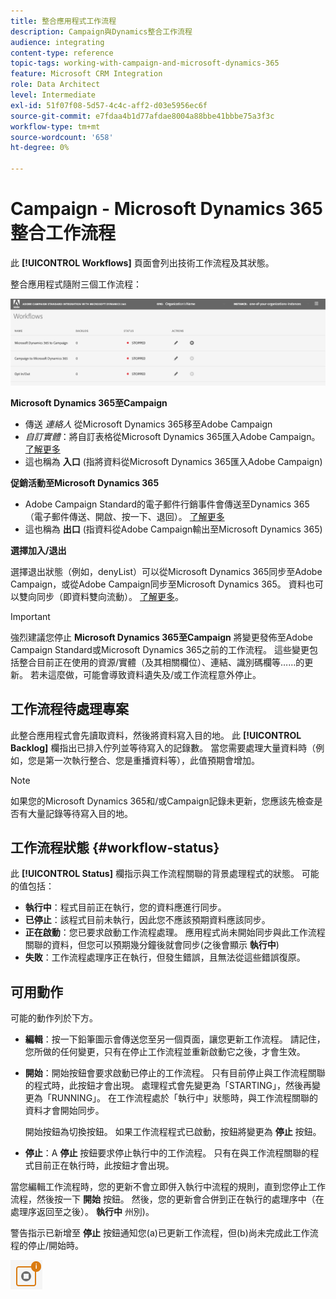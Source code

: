 ```yaml
---
title: 整合應用程式工作流程
description: Campaign與Dynamics整合工作流程
audience: integrating
content-type: reference
topic-tags: working-with-campaign-and-microsoft-dynamics-365
feature: Microsoft CRM Integration
role: Data Architect
level: Intermediate
exl-id: 51f07f08-5d57-4c4c-aff2-d03e5956ec6f
source-git-commit: e7fdaa4b1d77afdae8004a88bbe41bbbe75a3f3c
workflow-type: tm+mt
source-wordcount: '658'
ht-degree: 0%

---
```


# Campaign - Microsoft Dynamics 365整合工作流程

此 **[!UICONTROL Workflows]** 頁面會列出技術工作流程及其狀態。

整合應用程式隨附三個工作流程：

![](assets/do-not-localize/d365-to-acs-ui-page-workflows.png)

**Microsoft Dynamics 365至Campaign**
* 傳送 *連絡人* 從Microsoft Dynamics 365移至Adobe Campaign
* *自訂實體*：將自訂表格從Microsoft Dynamics 365匯入Adobe Campaign。 [了解更多](../../integrating/using/d365-acs-using-the-integration.md#data-flows)
* 這也稱為 **入口** (指將資料從Microsoft Dynamics 365匯入Adobe Campaign)

**促銷活動至Microsoft Dynamics 365**
* Adobe Campaign Standard的電子郵件行銷事件會傳送至Dynamics 365 （電子郵件傳送、開啟、按一下、退回）。 [了解更多](../../integrating/using/d365-acs-using-the-integration.md#email-marketing-event-flow)
* 這也稱為 **出口** (指資料從Adobe Campaign輸出至Microsoft Dynamics 365)

**選擇加入/退出**

選擇退出狀態（例如，denyList）可以從Microsoft Dynamics 365同步至Adobe Campaign，或從Adobe Campaign同步至Microsoft Dynamics 365。 資料也可以雙向同步（即資料雙向流動）。 [了解更多](../../integrating/using/d365-acs-self-service-app-data-sync.md#opt-in-out-wf)。

>[!IMPORTANT]
>
>強烈建議您停止 **Microsoft Dynamics 365至Campaign** 將變更發佈至Adobe Campaign Standard或Microsoft Dynamics 365之前的工作流程。 這些變更包括整合目前正在使用的資源/實體（及其相關欄位）、連結、識別碼欄等……的更新。 若未這麼做，可能會導致資料遺失及/或工作流程意外停止。

## 工作流程待處理專案

此整合應用程式會先讀取資料，然後將資料寫入目的地。 此 **[!UICONTROL Backlog]** 欄指出已排入佇列並等待寫入的記錄數。 當您需要處理大量資料時（例如，您是第一次執行整合、您是重播資料等），此值預期會增加。

>[!NOTE]
>如果您的Microsoft Dynamics 365和/或Campaign記錄未更新，您應該先檢查是否有大量記錄等待寫入目的地。
>

## 工作流程狀態 {#workflow-status}

此 **[!UICONTROL Status]** 欄指示與工作流程關聯的背景處理程式的狀態。 可能的值包括：

* **執行中**：程式目前正在執行，您的資料應進行同步。
* **已停止**：該程式目前未執行，因此您不應該預期資料應該同步。
* **正在啟動**：您已要求啟動工作流程處理。 應用程式尚未開始同步與此工作流程關聯的資料，但您可以預期幾分鐘後就會同步(之後會顯示 **執行中**)
* **失敗**：工作流程處理序正在執行，但發生錯誤，且無法從這些錯誤復原。

## 可用動作

可能的動作列於下方。

* **編輯**：按一下鉛筆圖示會傳送您至另一個頁面，讓您更新工作流程。 請記住，您所做的任何變更，只有在停止工作流程並重新啟動它之後，才會生效。

* **開始**：開始按鈕會要求啟動已停止的工作流程。 只有目前停止與工作流程關聯的程式時，此按鈕才會出現。 處理程式會先變更為「STARTING」，然後再變更為「RUNNING」。 在工作流程處於「執行中」狀態時，與工作流程關聯的資料才會開始同步。

  開始按鈕為切換按鈕。 如果工作流程程式已啟動，按鈕將變更為 **停止** 按鈕。

* **停止**：A **停止** 按鈕要求停止執行中的工作流程。 只有在與工作流程關聯的程式目前正在執行時，此按鈕才會出現。

當您編輯工作流程時，您的更新不會立即併入執行中流程的規則，直到您停止工作流程，然後按一下 **開始** 按鈕。 然後，您的更新會合併到正在執行的處理序中（在處理序返回至之後）。 **執行中** 州別)。

警告指示已新增至 **停止** 按鈕通知您(a)已更新工作流程，但(b)尚未完成此工作流程的停止/開始時。

![](assets/do-not-localize/d365-to-acs-icon-stop-with-changes.png)
